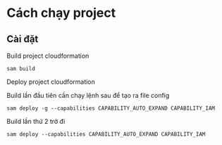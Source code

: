 # Cách chạy project

## Cài đặt

Build project cloudformation

```
sam build
```

Deploy project cloudformation

Build lần đầu tiên cần chạy lệnh sau để tạo ra file config

```
sam deploy -g --capabilities CAPABILITY_AUTO_EXPAND CAPABILITY_IAM
```

Build lần thứ 2 trở đi

```
sam deploy --capabilities CAPABILITY_AUTO_EXPAND CAPABILITY_IAM
```
